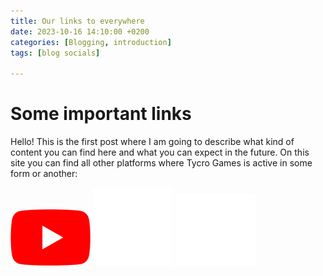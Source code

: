 ```yaml
---
title: Our links to everywhere
date: 2023-10-16 14:10:00 +0200
categories: [Blogging, introduction]
tags: [blog socials]

---
```

# Some important links
Hello! This is the first post where I am going to describe what kind of content you can find here and what you can expect in the future.
On this site you can find all other platforms where Tycro Games is active in some form or another:  

[![youtube logo](/img/youtube_social_icon_white.png)](https://www.youtube.com/@tycro_games)                        [![github logo](/img/github-mark-white.png)](https://github.com/Tycro-Games)  [![itch logo](/img/itchio-logo-textless-white.png)](https://tycro-games.itch.io/)  
